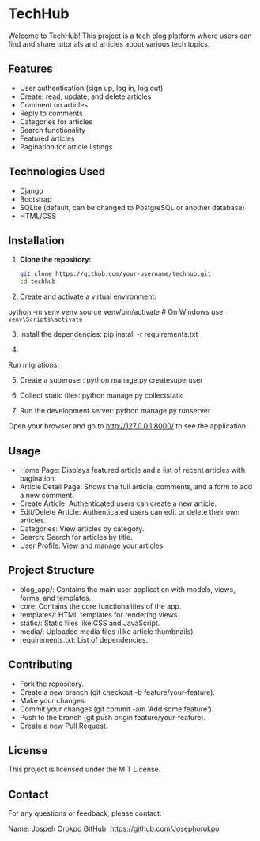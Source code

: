 # TechHub

Welcome to TechHub! This project is a tech blog platform where users can find and share tutorials and articles about various tech topics. 

## Features

- User authentication (sign up, log in, log out)
- Create, read, update, and delete articles
- Comment on articles
- Reply to comments
- Categories for articles
- Search functionality
- Featured articles
- Pagination for article listings

## Technologies Used

- Django
- Bootstrap
- SQLite (default, can be changed to PostgreSQL or another database)
- HTML/CSS

## Installation

1. **Clone the repository:**

   ```bash
   git clone https://github.com/your-username/techhub.git
   cd techhub

2. Create and activate a virtual environment:

  python -m venv venv
source venv/bin/activate  # On Windows use `venv\Scripts\activate`

3.  Install the dependencies:
  pip install -r requirements.txt

4.  
  Run migrations:

5.  Create a superuser:
  python manage.py createsuperuser

6.  Collect static files:
  python manage.py collectstatic

7.  Run the development server:
  python manage.py runserver

Open your browser and go to http://127.0.0.1:8000/ to see the application.


## Usage

- Home Page: Displays featured article and a list of recent articles with pagination.
- Article Detail Page: Shows the full article, comments, and a form to add a new comment.
- Create Article: Authenticated users can create a new article.
- Edit/Delete Article: Authenticated users can edit or delete their own articles.
- Categories: View articles by category.
- Search: Search for articles by title.
- User Profile: View and manage your articles.

## Project Structure
- blog_app/: Contains the main user application with models, views, forms, and templates.
- core: Contains the core functionalities of the app.
- templates/: HTML templates for rendering views.
- static/: Static files like CSS and JavaScript.
- media/: Uploaded media files (like article thumbnails).
- requirements.txt: List of dependencies.

## Contributing
- Fork the repository.
- Create a new branch (git checkout -b feature/your-feature).
- Make your changes.
- Commit your changes (git commit -am 'Add some feature').
- Push to the branch (git push origin feature/your-feature).
- Create a new Pull Request.

## License
This project is licensed under the MIT License.

## Contact
For any questions or feedback, please contact:

Name: Jospeh Orokpo
GitHub: https://github.com/Josephorokpo
